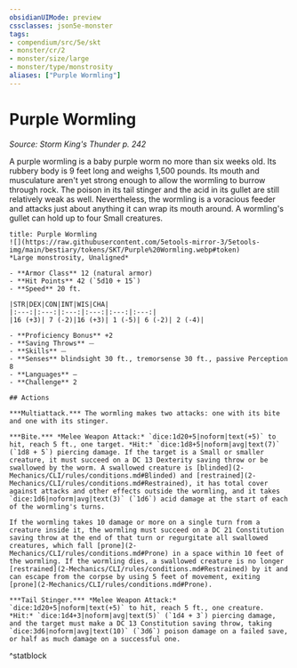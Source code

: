 ```yaml
---
obsidianUIMode: preview
cssclasses: json5e-monster
tags:
- compendium/src/5e/skt
- monster/cr/2
- monster/size/large
- monster/type/monstrosity
aliases: ["Purple Wormling"]
---
```

# Purple Wormling
*Source: Storm King's Thunder p. 242*  

A purple wormling is a baby purple worm no more than six weeks old. Its rubbery body is 9 feet long and weighs 1,500 pounds. Its mouth and musculature aren't yet strong enough to allow the wormling to burrow through rock. The poison in its tail stinger and the acid in its gullet are still relatively weak as well. Nevertheless, the wormling is a voracious feeder and attacks just about anything it can wrap its mouth around. A wormling's gullet can hold up to four Small creatures.

```ad-statblock
title: Purple Wormling
![](https://raw.githubusercontent.com/5etools-mirror-3/5etools-img/main/bestiary/tokens/SKT/Purple%20Wormling.webp#token)
*Large monstrosity, Unaligned*

- **Armor Class** 12 (natural armor)
- **Hit Points** 42 (`5d10 + 15`)
- **Speed** 20 ft.

|STR|DEX|CON|INT|WIS|CHA|
|:---:|:---:|:---:|:---:|:---:|:---:|
|16 (+3)| 7 (-2)|16 (+3)| 1 (-5)| 6 (-2)| 2 (-4)|

- **Proficiency Bonus** +2
- **Saving Throws** ⏤
- **Skills** ⏤
- **Senses** blindsight 30 ft., tremorsense 30 ft., passive Perception 8
- **Languages** —
- **Challenge** 2

## Actions

***Multiattack.*** The wormling makes two attacks: one with its bite and one with its stinger.

***Bite.*** *Melee Weapon Attack:* `dice:1d20+5|noform|text(+5)` to hit, reach 5 ft., one target. *Hit:* `dice:1d8+5|noform|avg|text(7)` (`1d8 + 5`) piercing damage. If the target is a Small or smaller creature, it must succeed on a DC 13 Dexterity saving throw or be swallowed by the worm. A swallowed creature is [blinded](2-Mechanics/CLI/rules/conditions.md#Blinded) and [restrained](2-Mechanics/CLI/rules/conditions.md#Restrained), it has total cover against attacks and other effects outside the wormling, and it takes `dice:1d6|noform|avg|text(3)` (`1d6`) acid damage at the start of each of the wormling's turns.

If the wormling takes 10 damage or more on a single turn from a creature inside it, the wormling must succeed on a DC 21 Constitution saving throw at the end of that turn or regurgitate all swallowed creatures, which fall [prone](2-Mechanics/CLI/rules/conditions.md#Prone) in a space within 10 feet of the wormling. If the wormling dies, a swallowed creature is no longer [restrained](2-Mechanics/CLI/rules/conditions.md#Restrained) by it and can escape from the corpse by using 5 feet of movement, exiting [prone](2-Mechanics/CLI/rules/conditions.md#Prone).

***Tail Stinger.*** *Melee Weapon Attack:* `dice:1d20+5|noform|text(+5)` to hit, reach 5 ft., one creature. *Hit:* `dice:1d4+3|noform|avg|text(5)` (`1d4 + 3`) piercing damage, and the target must make a DC 13 Constitution saving throw, taking `dice:3d6|noform|avg|text(10)` (`3d6`) poison damage on a failed save, or half as much damage on a successful one.
```
^statblock